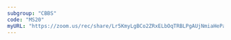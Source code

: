 ```yaml
---
subgroup: "CBBS"
code: "MS20"
myURL: "https://zoom.us/rec/share/Lr5KmyLgBCo2ZRxELbOqTRBLPgAUjNmiaHePahXQkuApWDL3BwN2P9Lno6lW85M.8bchbmcdDAHmukM7?startTime=1623953611000"
---
```


